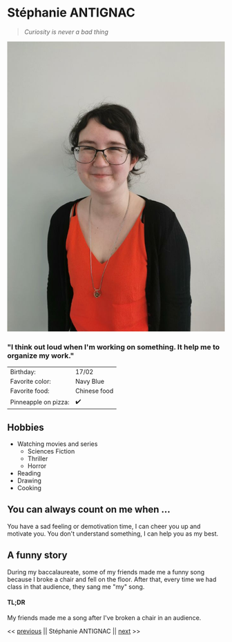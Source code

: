  Stéphanie ANTIGNAC
===================
> *Curiosity is never a bad thing*

![Alt text](https://github.com/StephanieAn/markdown-challenge/blob/master/photo%20pro.jpg)

### "I think out loud when I'm working on something. It help me to organize my work." 

|  |  |  
| ------ | ----- |  
| Birthday: | 17/02 |  
| Favorite color: | Navy Blue |  
| Favorite food: | Chinese food |  
| Pinneapple on pizza: | :heavy_check_mark:|  

Hobbies
---------
* Watching movies and series
    * Sciences Fiction
    * Thriller
    * Horror
* Reading
* Drawing
* Cooking 

You can always count on me when ...
-------------------------------------
You have a sad feeling or demotivation time, I can cheer you up and motivate you. 
You don't understand something, I can help you as my best. 

A funny story
--------------
During my baccalaureate, some of my friends made me a funny song because I broke a chair and fell on the floor. After that, every time we had class in that audience, they sang me "my" song. 

#### TL;DR
My friends made me a song after I've broken a chair in an audience.

<< [previous](https://github.com/Naim350Z/markdown-challenge.git) || Stéphanie ANTIGNAC || [next](https://github.com/Thibaut3005/Markdown-challenge-.git) >>